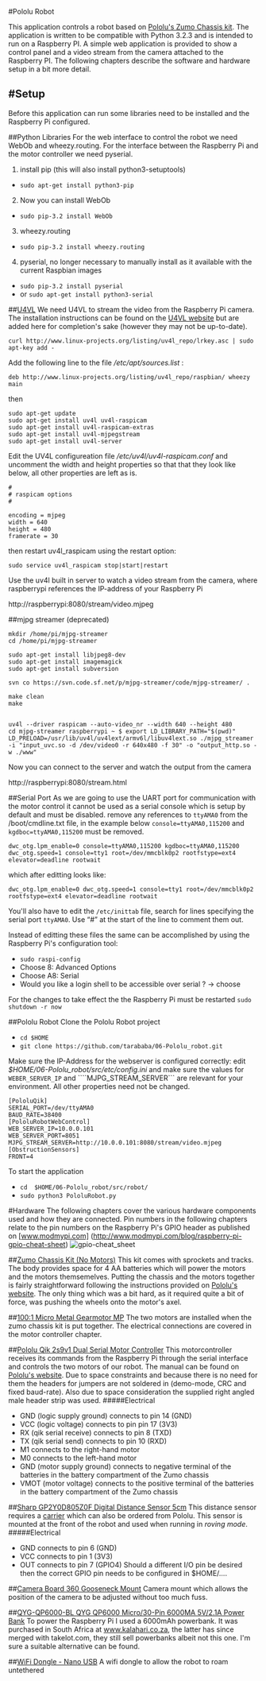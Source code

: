 #Pololu Robot

This application controls a robot based on [Pololu's Zumo Chassis kit](http://www.pololu.com/product/1418). 
The application is written to be compatible with Python 3.2.3 and is intended to run on a Raspberry PI.
A simple web application is provided to show a control panel and a video stream from the camera attached to the Raspberry PI.
The following chapters describe the software and hardware setup in a bit more detail.



#Setup
-----
Before this application can run some libraries need to be installed and the Raspberry Pi configured.

##Python Libraries
For the web interface to control the robot we need WebOb and wheezy.routing. For the interface between the Raspberry Pi and the motor controller we need pyserial.


1. install pip  (this will also install python3-setuptools)
  * ```sudo apt-get install python3-pip```
2. Now you can install WebOb
  * ```sudo pip-3.2 install WebOb```
3. wheezy.routing
  * ```sudo pip-3.2 install wheezy.routing```
4. pyserial, no longer necessary to manually install as it available with the current Raspbian images
 * ```sudo pip-3.2 install pyserial```
 * or ```sudo apt-get install python3-serial```

##[U4VL](http://www.linux-projects.org/modules/sections/index.php?op=viewarticle&artid=14)
We need U4VL to stream the video from the Raspberry Pi camera. The installation instructions can be found on the [U4VL website](http://www.linux-projects.org/modules/sections/index.php?op=viewarticle&artid=14) but are added here for completion's sake (however they may not be up-to-date).

```
curl http://www.linux-projects.org/listing/uv4l_repo/lrkey.asc | sudo apt-key add -
```

Add the following line to the file */etc/apt/sources.list* :

```deb http://www.linux-projects.org/listing/uv4l_repo/raspbian/ wheezy main```
 
then

```
sudo apt-get update
sudo apt-get install uv4l uv4l-raspicam
sudo apt-get install uv4l-raspicam-extras
sudo apt-get install uv4l-mjpegstream
sudo apt-get install uv4l-server
 ```

Edit the UV4L configureation file */etc/uv4l/uv4l-raspicam.conf* and uncomment the width and height properties so that that they look like below, all other properties are left as is.

```
#
# raspicam options
#

encoding = mjpeg
width = 640
height = 480
framerate = 30
```
 
 
then restart uv4l_raspicam using the restart option:
```
sudo service uv4l_raspicam stop|start|restart
```

Use the uv4l built in server to watch a video stream from the camera, where raspberrypi references the IP-address of your Raspberry Pi

http://raspberrypi:8080/stream/video.mjpeg
   
##mjpg streamer (deprecated)

``` 
mkdir /home/pi/mjpg-streamer
cd /home/pi/mjpg-streamer

sudo apt-get install libjpeg8-dev
sudo apt-get install imagemagick
sudo apt-get install subversion

svn co https://svn.code.sf.net/p/mjpg-streamer/code/mjpg-streamer/ . 

make clean 
make 


uv4l --driver raspicam --auto-video_nr --width 640 --height 480 
cd mjpg-streamer raspberrypi ~ $ export LD_LIBRARY_PATH="$(pwd)"
LD_PRELOAD=/usr/lib/uv4l/uv4lext/armv6l/libuv4lext.so ./mjpg_streamer -i "input_uvc.so -d /dev/video0 -r 640x480 -f 30" -o "output_http.so -w ./www" 
```

Now you can connect to the server and watch the output from the camera

http://raspberrypi:8080/stream.html 

##Serial Port
As we are going to use the UART port for communication with the motor control it cannot be used as a serial console which is setup by default and must be disabled.
remove any references to `ttyAMA0` from the /boot/cmdline.txt file, in the example below `console=ttyAMA0,115200` and `kgdboc=ttyAMA0,115200`
must be removed.

```dwc_otg.lpm_enable=0 console=ttyAMA0,115200 kgdboc=ttyAMA0,115200 dwc_otg.speed=1 console=tty1 root=/dev/mmcblk0p2 rootfstype=ext4 elevator=deadline rootwait```

which after editting looks like:

```dwc_otg.lpm_enable=0 dwc_otg.speed=1 console=tty1 root=/dev/mmcblk0p2 rootfstype=ext4 elevator=deadline rootwait```

You'll also have to edit the `/etc/inittab` file, search for lines specifying the serial port `ttyAMA0`. 
Use “#” at the start of the line to comment them out.  

Instead of editting these files the same can be accomplished by using the Raspberry Pi's configuration tool:
* ```sudo raspi-config```
* Choose 8: Advanced Options
* Choose A8: Serial
* Would you like a login shell to be accessible over serial ? -> choose <No>

For the changes to take effect the the Raspberry Pi must be restarted `sudo shutdown -r now`


##Pololu Robot 
Clone the Pololu Robot project
* ```cd $HOME```
* ```git clone https://github.com/tarababa/06-Pololu_robot.git```

Make sure the IP-Address for the webserver is configured correctly: edit *$HOME/06-Pololu_robot/src/etc/config.ini* and make sure the values for ```WEBER_SERVER_IP``` and ````MJPG_STREAM_SERVER``` are relevant for your environment. All other properties need not be changed.

```
[PololuQik]
SERIAL_PORT=/dev/ttyAMA0
BAUD_RATE=38400
[PololuRobotWebControl]
WEB_SERVER_IP=10.0.0.101
WEB_SERVER_PORT=8051
MJPG_STREAM_SERVER=http://10.0.0.101:8080/stream/video.mjpeg
[ObstructionSensors]
FRONT=4
```

To start the application
* ```cd  $HOME/06-Pololu_robot/src/robot/```
* ```sudo python3 PololuRobot.py```


#Hardware
The following chapters cover the various hardware components used and how they are connected. Pin numbers in the following chapters relate to the pin numbers on the Raspberry Pi's GPIO header as published on [www.modmypi.com] (http://www.modmypi.com/blog/raspberry-pi-gpio-cheat-sheet)
![gpio-cheat_sheet](http://www.modmypi.com/image/data/rpi-products/gpio/raspberry-pi-gpio-cheat-sheet.jpg)

##[Zumo Chassis Kit (No Motors)](https://www.pololu.com/product/1418)
This kit comes with sprockets and tracks. The body provides space for 4 AA batteries which will power the motors and the motors themsemelves. Putting the chassis and the motors together is fairly straightforward following the instructions provided on [Pololu's website](https://www.pololu.com/docs/pdf/0J54/zumo_chassis.pdf). The only thing which was a bit hard, as it required quite a bit of force, was pushing the wheels onto the motor's axel.

##[100:1 Micro Metal Gearmotor MP](https://www.pololu.com/product/2367)
The two motors are installed when the zumo chassis kit is put together. The electrical connections are covered in the motor controller chapter.

##[Pololu Qik 2s9v1 Dual Serial Motor Controller](https://www.pololu.com/product/1110)
This motorcontroller receives its commands from the Raspberry Pi through the serial interface and controls the two motors of our robot. The manual can be found on [Pololu's website](https://www.pololu.com/docs/pdf/0J25/qik_2s9v1.pdf). Due to space constraints and because there is no need for them the headers for jumpers are not soldered in (demo-mode, CRC and fixed baud-rate). Also due to space consideration the supplied right angled male header strip was used.
#####Electrical
* GND (logic supply ground) connects to pin 14 (GND)
* VCC (logic voltage)  connects to pin pin 17 (3V3)
* RX (qik serial receive) connects to pin 8 (TXD)
* TX (qik serial send) connects to pin 10 (RXD)
* M1 connects to the right-hand motor
* M0 connects to the left-hand motor
* GND (motor supply ground) connects to negative terminal of the batteries in the battery compartment of the Zumo chassis
* VMOT (motor voltage) connects to the positive terminal of the batteries in the battery compartment of the Zumo chassis

##[Sharp GP2Y0D805Z0F Digital Distance Sensor 5cm](https://www.pololu.com/product/1131)
This distance sensor requires a [carrier](https://www.pololu.com/product/1133) which can also be ordered from Pololu.
This sensor is mounted at the front of the robot and used when running in *roving mode*.
#####Electrical
* GND connects to pin 6 (GND)
* VCC connects to pin 1 (3V3)
* OUT connects to pin 7 (GPIO4)
Should a different I/O pin be desired then the correct GPIO pin needs to be configured in $HOME/....

##[Camera Board 360 Gooseneck Mount](http://www.modmypi.com/raspberry-pi/camera/camera-board-360-gooseneck-mount)
Camera mount which allows the position of the camera to be adjusted without too much fuss.

##[QYG-QP6000-BL QYG QP6000 Micro/30-Pin 6000MA 5V/2.1A Power Bank](http://www.comx-computers.co.za/imageDisplay.php?i=85898_0)
To power the Raspberry Pi I used a 6000mAh powerbank. It was purchased in South Africa at www.kalahari.co.za, the latter has since merged with takelot.com, they still sell powerbanks albeit not this one. I'm sure a suitable alternative can be found.

##[WiFi Dongle - Nano USB](http://www.modmypi.com/raspberry-pi/accessories/wifi-dongles/wifi-dongle-nano-usb)
A wifi dongle to allow the robot to roam untethered



